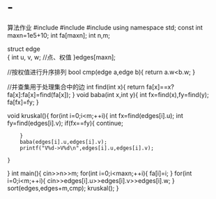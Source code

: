 # -
算法作业
#include<cstdio>
#include<algorithm>
#include<iostream>
using namespace std;
const int maxn=1e5+10;
int fa[maxn];
int n,m;

struct edge  
{
    int u, v, w; //点、权值
}edges[maxn];

//按权值进行升序排列 
bool cmp(edge a,edge b){
	return a.w<b.w;
}

//并查集用于处理集合中的边 
int find(int x){
	return fa[x]==x?fa[x]:fa[x]=find(fa[x]);
}
void baba(int x,int y){
	int fx=find(x),fy=find(y);
	fa[fx]=fy;
}

void kruskal(){
	for(int i=0;i<m;++i){
		int fx=find(edges[i].u);
		int fy=find(edges[i].v);
		if(fx==fy){
			continue;
			
		}
		baba(edges[i].u,edges[i].v);
		printf("V%d->V%d\n",edges[i].u,edges[i].v);
		
	}
}
int main(){
	cin>>n>>m;
	for(int i=0;i<maxn;++i){
		fa[i]=i;
	}
	for(int i=0;i<m;++i){
		cin>>edges[i].u>>edges[i].v>>edges[i].w;
	}
	sort(edges,edges+m,cmp);
	kruskal();
}
